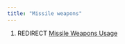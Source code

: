 ```yaml
---
title: "Missile weapons"
---
```


1.  REDIRECT [Missile Weapons Usage](Missile_Weapons_Usage "wikilink")